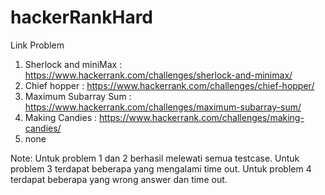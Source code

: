 # hackerRankHard

Link Problem
1. Sherlock and miniMax : https://www.hackerrank.com/challenges/sherlock-and-minimax/
2. Chief hopper : https://www.hackerrank.com/challenges/chief-hopper/
3. Maximum Subarray Sum : https://www.hackerrank.com/challenges/maximum-subarray-sum/
4. Making Candies : https://www.hackerrank.com/challenges/making-candies/
5. none

Note:
Untuk problem 1 dan 2 berhasil melewati semua testcase.
Untuk problem 3 terdapat beberapa yang mengalami time out.
Untuk problem 4 terdapat beberapa yang wrong answer dan time out.

